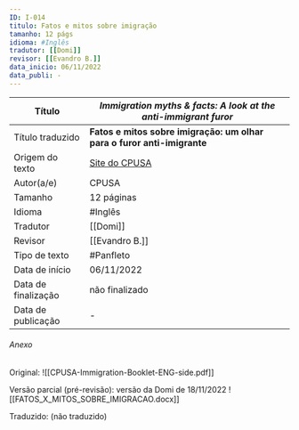 ```yaml
---
ID: I-014
titulo: Fatos e mitos sobre imigração
tamanho: 12 págs
idioma: #Inglês 
tradutor: [[Domi]]
revisor: [[Evandro B.]]
data_inicio: 06/11/2022
data_publi: -
---
```

| Título              |*Immigration myths & facts: A look at the anti-immigrant furor*|
| ------------------- | ------------- |
| Título traduzido    |**Fatos e mitos sobre imigração: um olhar para o furor anti-imigrante**|
| Origem do texto     |[Site do CPUSA](https://www.cpusa.org/materials/immigration-myths-facts-a-look-at-the-anti-immigrant-furor/)|
| Autor(a/e)          |CPUSA|
| Tamanho             |12 páginas|
| Idioma              | #Inglês |
| Tradutor            |[[Domi]]|
| Revisor             |[[Evandro B.]]|
| Tipo de texto       | #Panfleto|
| Data de início      |06/11/2022|
| Data de finalização |não finalizado|
| Data de publicação  |-|

###### Anexo
Original: 
![[CPUSA-Immigration-Booklet-ENG-side.pdf]]

Versão parcial (pré-revisão): versão da Domi de 18/11/2022
![[FATOS_X_MITOS_SOBRE_IMIGRACAO.docx]]

Traduzido: (não traduzido)